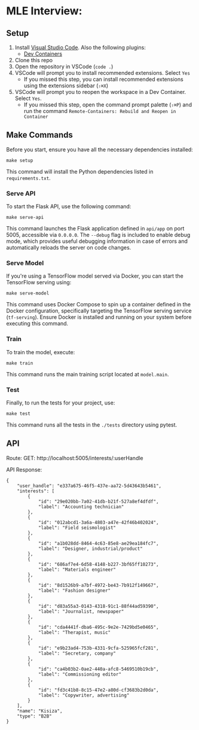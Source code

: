 # MLE Interview:


## Setup
1. Install [Visual Studio Code](https://code.visualstudio.com/). Also the following plugins:
    - [Dev Containers](https://marketplace.visualstudio.com/items?itemName=ms-vscode-remote.remote-containers)
2. Clone this repo
3. Open the repository in VSCode (`code .`)
4. VSCode will prompt you to install recommended extensions. Select `Yes`
    - If you missed this step, you can install recommended extensions using the extensions sidebar (`⇧⌘X`)
5. VSCode will prompt you to reopen the workspace in a Dev Container. Select `Yes`.
    - If you missed this step, open the command prompt palette (`⇧⌘P`) and run the command `Remote-Containers: Rebuild and Reopen in Container`


## Make Commands

Before you start, ensure you have all the necessary dependencies installed:

```
make setup
```

This command will install the Python dependencies listed in `requirements.txt`. 

### Serve API

To start the Flask API, use the following command:

```
make serve-api
```

This command launches the Flask application defined in `api/app` on port 5005, accessible via `0.0.0.0`. The `--debug` flag is included to enable debug mode, which provides useful debugging information in case of errors and automatically reloads the server on code changes.

### Serve Model

If you're using a TensorFlow model served via Docker, you can start the TensorFlow serving using:

```
make serve-model
```

This command uses Docker Compose to spin up a container defined in the Docker configuration, specifically targeting the TensorFlow serving service (`tf-serving`). Ensure Docker is installed and running on your system before executing this command.

### Train

To train the model, execute:

```
make train
```

This command runs the main training script located at `model.main`. 

### Test

Finally, to run the tests for your project, use:

```
make test
```

This command runs all the tests in the `./tests` directory using pytest. 


## API

Route: GET: http://localhost:5005/interests/:userHandle

API Response:

```
{
    "user_handle": "e337a675-46f5-437e-aa72-5d43643b5461",
    "interests": [
        {
            "id": "29e020bb-7a02-41db-b21f-527a8ef4dfdf",
            "label": "Accounting technician"
        },
        {
            "id": "012abcd1-3a6a-4803-a47e-42f46b402024",
            "label": "Field seismologist"
        },
        {
            "id": "a1b028dd-8464-4c63-85e8-ae29ea184fc7",
            "label": "Designer, industrial/product"
        },
        {
            "id": "686af7e4-6d58-4148-b227-3bf65ff10273",
            "label": "Materials engineer"
        },
        {
            "id": "8d1526b9-a7bf-4972-be43-7b912f149667",
            "label": "Fashion designer"
        },
        {
            "id": "d83a55a3-0143-4318-91c1-88f44ad59390",
            "label": "Journalist, newspaper"
        },
        {
            "id": "cda4441f-dba6-495c-9e2e-7429bd5e0465",
            "label": "Therapist, music"
        },
        {
            "id": "e9b23ad4-753b-4331-9cfa-525965fcf281",
            "label": "Secretary, company"
        },
        {
            "id": "ca4b03b2-0ae2-440a-afc8-5469510b19cb",
            "label": "Commissioning editor"
        },
        {
            "id": "fd3c41b8-8c15-47e2-a80d-cf3683b2d0da",
            "label": "Copywriter, advertising"
        }
    ],
    "name": "Kisiza",
    "type": "B2B"
}
```